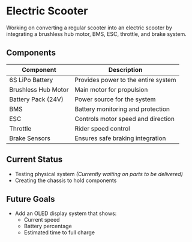 # Electric Scooter
Working on converting a regular scooter into an electric scooter by integrating a brushless hub motor, BMS, ESC, throttle, and brake system.

## Components

| Component          | Description                            |
|-------------------|----------------------------------------|
| 6S LiPo Battery    | Provides power to the entire system    |
| Brushless Hub Motor| Main motor for propulsion              |
| Battery Pack (24V) | Power source for the system             |
| BMS                | Battery monitoring and protection       |
| ESC                | Controls motor speed and direction     |
| Throttle           | Rider speed control                     |
| Brake Sensors      | Ensures safe braking integration        |

## Current Status

- Testing physical system *(Currently waiting on parts to be delivered)*
- Creating the chassis to hold components

## Future Goals

- Add an OLED display system that shows:
  - Current speed
  - Battery percentage
  - Estimated time to full charge
